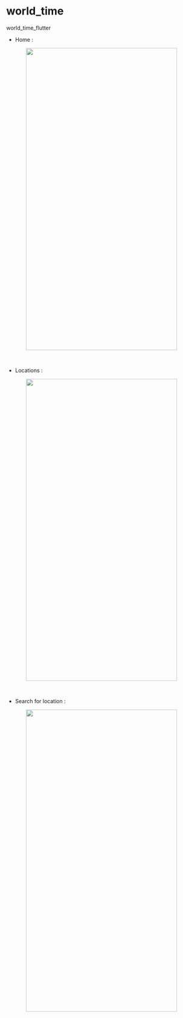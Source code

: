 # world_time
 world_time_flutter

- Home :<br>
<p align="center">
  <img src="https://github.com/MichaelZakaria/world_time/assets/65913937/e0b19ee1-a0f7-426c-9fa6-86c1632d0a60" width="400" height="800"/>
</p>

<br>

- Locations :<br>
<p align="center">
  <img src="https://github.com/MichaelZakaria/world_time/assets/65913937/c2976df8-3f30-4be2-8242-5ed12b38f7e6" width="400" height="800"/>
</p>

<br>

- Search for location :<br>
<p align="center">
  <img src="https://github.com/MichaelZakaria/world_time/assets/65913937/85a1a5ad-1be0-466e-8713-014576a0b40f" width="400" height="800"/>
</p>

<br>
